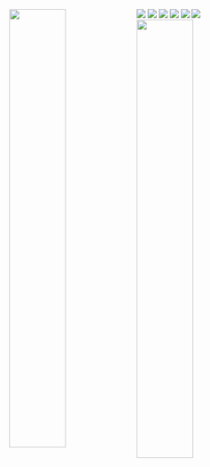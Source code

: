 <img src="https://cdn.swoth.dev/bio/p1.png" />
<img src="https://cdn.swoth.dev/bio/p2.png" />
<img src="https://github-profile-trophy.vercel.app/?username=swothh&theme=darkhub&no-frame=true&margin-w=15&margin-h=15" />
<img src="https://cdn.swoth.dev/bio/p3.png" />
<img src="https://skillicons.dev/icons?i=alpinejs,bootstrap,java,css,sass,html,js,ts,php,react,vue,svelte,next,nuxt,mongodb,discord,cloudflare,codepen,electron,express,fastapi,tailwindcss,git,github,heroku,nodejs,webpack,markdown,netlify,pug" />
<img src="https://cdn.swoth.dev/bio/p4.png" />
<img align="left" width="45%" src="https://github-readme-stats.vercel.app/api?username=swothh&show_icons=true&theme=react&hide_border=true&bg_color=0D1117">
<img align="left" width="45%" src="https://github-readme-streak-stats.herokuapp.com/?user=swothh&theme=black-ice&hide_border=true&stroke=0000&background=0D1117">
